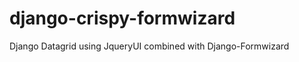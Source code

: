 django-crispy-formwizard
========================

Django Datagrid using JqueryUI combined with Django-Formwizard
